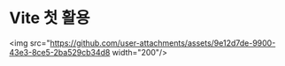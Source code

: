 # Vite 첫 활용

<img src="https://github.com/user-attachments/assets/9e12d7de-9900-43e3-8ce5-2ba529cb34d8  width="200"/>
